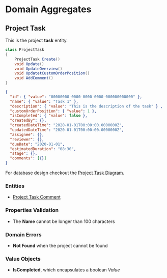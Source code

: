# Domain Aggregates

## Project Task

This is the project **task** entity.

```csharp
class ProjectTask
{
    ProjectTask Create()
    void Update()
    void UpdateOverview()
    void UpdatetCustomOrderPosition()
    void AddComment()
}
```

```json
{
  "id": { "value": "00000000-0000-0000-0000-000000000000" },
  "name": { "value": "Task 1" },
  "description": { "value": "This is the description of the task" } ,
  "customOrderPosition": { "value": 1 },
  "isCompleted": { "value": false },
  "createdBy": {},
  "createdDateTime": "2020-01-01T00:00:00.0000000Z",
  "updatedDateTime": "2020-01-01T00:00:00.0000000Z",
  "assignee": {},
  "reviewer": {},
  "dueDate": "2020-01-01",
  "estimatedDuration": "08:30",
  "stage": {},
  "comments": [{}]
}
```

For database design checkout the [Project Task Diagram](../../database-diagrams/aggregates/Diagram.ProjectTask.md).

### Entities

- [Project Task Comment](../entities/project-task/Entity.ProjectTaskComment.md)

### Properties Validation

- The **Name** cannot be longer than 100 characters

### Domain Errors

- **Not Found** when the project cannot be found

### Value Objects

- **IsCompleted**, which encapsulates a boolean *Value*
